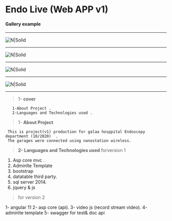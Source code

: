 # Endo Live (Web APP v1)  

#### Gallery  example
 
------------


![N|Solid](https://res.cloudinary.com/dxb44v7tw/image/upload/v1624834493/endo/Endoscopy-1_gtc3hn.png)

------------



![N|Solid](https://res.cloudinary.com/dxb44v7tw/image/upload/v1624834495/endo/Endoscopy2-1_xyicvb.png)

------------


![N|Solid](https://res.cloudinary.com/dxb44v7tw/image/upload/v1624830694/endo/endov1-1_jgaail.jpg)

------------


![N|Solid](https://res.cloudinary.com/dxb44v7tw/image/upload/v1624835147/endo/endov1-2_my09a9.jpg)

------------
 

>  1-  **cover** 
      
       1-About Project .
       2-Languages and Technologies used .
      
>  1- **About Project**
  
     This is project(v1) production for galaa hosppital Endoscopy department (10/2020)  .
	 The garages were connected using nanostation wireless.
	 
 
> **2- Languages and Technologies used**
forversion 1
1.    Asp core mvc .
2.   Adminlte Template 
3.   bootstrap 
4.   datatable third party.
 5.  sql server 2014.
6.   jquery & js
> for version 2

1- angular 11
2- asp core (api).
3- video js (record stream video).
4- adminlte template
5- swagger for test& doc  api
 
			
 
 
 
